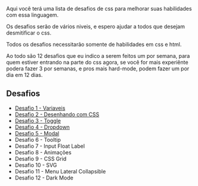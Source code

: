 Aqui você terá uma lista de desafios de css para melhorar suas habilidades com essa linguagem.

Os desafios serão de vários niveis, e espero ajudar a todos que desejam desmitificar o css.

Todos os desafios necessitarão somente de habilidades em css e html.

Ao todo são 12 desafios que eu indico a serem feitos um por semana, para quem estiver entrando na parte do css agora, se você for mais experiênte podera fazer 3 por semanas, e pros mais hard-mode, podem fazer um por dia em 12 dias.


## Desafios

- [Desafio 1 - Variaveis](desafio-1.md)
- [Desafio 2 - Desenhando com CSS](desafio-2.md)
- [Desafio 3 - Toggle](desafio-3.md)
- [Desafio 4 - Dropdown](desafio-4.md)
- [Desafio 5 - Modal](desafio-5.md)
- Desafio 6 - Tooltip
- Desafio 7 - Input Float Label
- Desafio 8 - Animações
- Desafio 9 - CSS Grid
- Desafio 10 - SVG 
- Desafio 11 - Menu Lateral Collapsible
- Desafio 12 - Dark Mode


